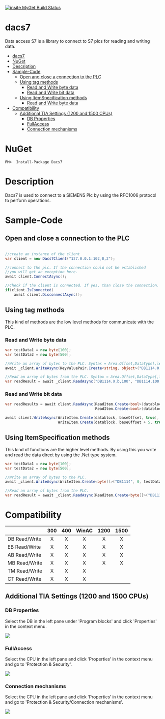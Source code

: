 [![insite MyGet Build Status](https://www.myget.org/BuildSource/Badge/insite?identifier=1f729347-9ff3-4bb4-bcad-5be664a807c9)](https://www.myget.org/)

# dacs7

Data access S7 is a library to connect to S7 plcs for reading and writing data.

<!-- TOC -->

- [dacs7](#dacs7)
- [NuGet](#nuget)
- [Description](#description)
- [Sample-Code](#sample-code)
    - [Open and close a connection to the PLC](#open-and-close-a-connection-to-the-plc)
    - [Using tag methods](#using-tag-methods)
        - [Read and Write byte data](#read-and-write-byte-data)
        - [Read and Write bit data](#read-and-write-bit-data)
    - [Using ItemSpecification methods](#using-itemspecification-methods)
        - [Read and Write byte data](#write-and-read-single-data)
- [Compatibility](#compatibility)
    - [Additional TIA Settings (1200 and 1500 CPUs)](#additional-tia-settings-1200-and-1500-cpus)
        - [DB Properties](#db-properties)
        - [FullAccess](#fullaccess)
        - [Connection mechanisms](#connection-mechanisms)

<!-- /TOC -->


# NuGet
    PM>  Install-Package Dacs7

# Description


Dacs7 is used to connect to a SIEMENS Plc by using the RFC1006 protocol to perform operations.

# Sample-Code


## Open and close a connection to the PLC
```cs

//create an instance of the client
var client = new Dacs7Client("127.0.0.1:102,0,2");

//connect to the plc. If the connection could not be established
//you will get an exception here.
await client.ConnectAsync();

//Check if the client is connected. If yes, than close the connection.
if(client.IsConnected)
    await client.DisconnectAsync();
```

## Using tag methods

This kind of methods are the low level methods for communicate with the PLC.

### Read and Write byte data
```cs
var testData1 = new byte[100];
var testData2 = new byte[500];

//Write an array of bytes to the PLC. Syntax = Area.Offset,DataType[,length]
await _client.WriteAsync(KeyValuePair.Create<string, object>("DB1114.0,b,100", testData1), KeyValuePair.Create<string, object>("DB1114.100,b,500", testData2));

//Read an array of bytes from the PLC. Syntax = Area.Offset,DataType[,length]
var readResult = await _client.ReadAsync("DB1114.0,b,100", "DB1114.100,b,500");

```

### Read and Write bit data
```cs
var readResults = await client.ReadAsync(ReadItem.Create<bool>(datablock, baseOffset),
                                         ReadItem.Create<bool>(datablock, baseOffset + 5))

await client.WriteAsync(WriteItem.Create(datablock, baseOffset, true),
                        WriteItem.Create(datablock, baseOffset + 5, true))

```


## Using ItemSpecification methods

This kind of functions are the higher level methods. By using this you write and read the data direct by using
the .Net type system.

```cs
var testData1 = new byte[100];
var testData2 = new byte[500];

//Write an array of bytes to the PLC. 
await _client.WriteAsync(WriteItem.Create<byte[]>("DB1114", 0, testData1), WriteItem.Create<byte[]>("DB1114", 100, testData2));

//Read an array of bytes from the PLC. 
var readResult = await _client.ReadAsync(ReadItem.Create<byte[]>("DB1114", 0, 100), ReadItem.Create<byte[]>"DB1114", 100, 500);

```


# Compatibility

|             | 300 | 400 | WinAC | 1200 | 1500 |
|:------------|:---:|:---:|:-----:|:----:|:----:|
|DB Read/Write|  X  |  X  |   X   |   X  |   X  |
|EB Read/Write|  X  |  X  |   X   |   X  |   X  |
|AB Read/Write|  X  |  X  |   X   |   X  |   X  |
|MB Read/Write|  X  |  X  |   X   |   X  |   X  |
|TM Read/Write|  X  |  X  |   X   |      |      |
|CT Read/Write|  X  |  X  |   X   |      |      |

## Additional TIA Settings (1200 and 1500 CPUs)

### DB Properties

Select the DB in the left pane under 'Program blocks' and click 'Properties' in the context menu.

<image src="images/BlockSettings.PNG"/>

### FullAccess

Select the CPU in the left pane and click 'Properties' in the context menu and go to 'Protection & Security'.

<image src="images/FullAccess.PNG"/>

### Connection mechanisms

Select the CPU in the left pane and click 'Properties' in the context menu and go to 'Protection & Security/Connection mechanisms'.

<image src="images/Connectionmechanism.PNG"/>

